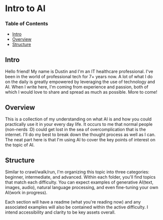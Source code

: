 # Intro to AI


### Table of Contents
- [Intro](#intro)
- [Overview](#overview)
- [Structure](#structure)


##  Intro
Hello friend! My name is Dustin and I'm an IT healthcare professional. I've been in the world of professional tech for 7+ years now. A lot of what I do on the daily is greatly empowered by leveraging the use of technology and AI. When I write here, I'm coming from experience and passion, both of which I would love to share and spread as much as possible. More to come!


## Overview
This is a collection of my understanding on what AI is and how you could practically use it in your every day life. It occurs to me that normal people (non-nerds :D) could get lost in the sea of overcomplication that is the internet. I'll do my best to break down the thought process as well as I can. The neat part here is that I'm using AI to cover the key points of interest on the topic of AI. 


## Structure
Similar to crawl/walk/run, I'm organizing this topic into three categories: beginner, intermediate, and advanced. Within each folder, you'll find topics that match each difficulty. You can expect examples of generative AI(text, images, audio), natural language processing, and even fine-tuning your own AI(work in progress).

Each section will have a readme (what you're reading now) and any associated examples will also be contained within the active difficulty. I intend accessibility and clarity to be key assets overall.   

